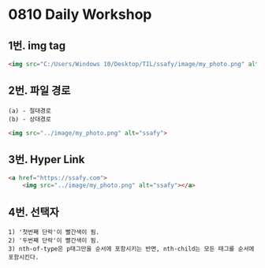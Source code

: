# 0810 Daily Workshop

## 1번. img tag



```html
<img src="C:/Users/Windows 10/Desktop/TIL/ssafy/image/my_photo.png" alt="ssafy">
```



## 2번. 파일 경로

```
(a) - 절대경로
(b) - 상대경로
```

```html
<img src="../image/my_photo.png" alt="ssafy">
```



## 3번. Hyper Link

```html
<a href="https://ssafy.com">
    <img src="../image/my_photo.png" alt="ssafy"></a>

```



## 4번. 선택자

```
1) '첫번째 단락'이 빨간색이 됨.
2) '두번째 단락'이 빨간색이 됨.
3) nth-of-type은 p태그만을 순서에 포함시키는 반면, nth-child는 모든 태그를 순서에 포함시킨다.
```


